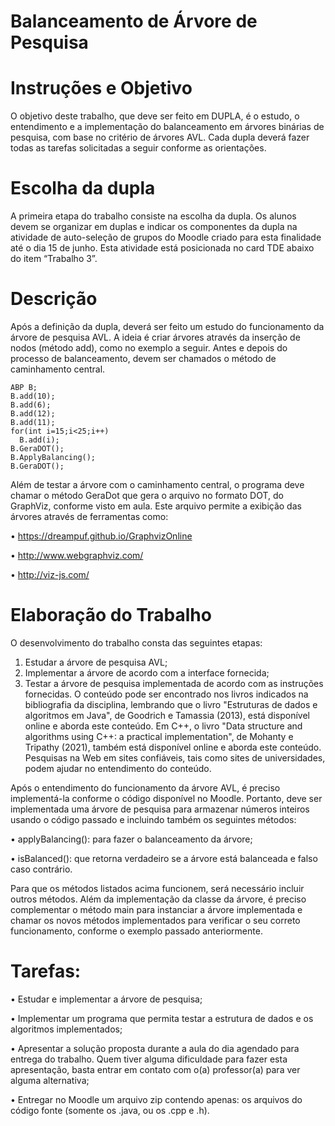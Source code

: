 # Balanceamento de Árvore de Pesquisa

# Instruções e Objetivo

O objetivo deste trabalho, que deve ser feito em DUPLA, é o estudo, o entendimento e a implementação do balanceamento em árvores binárias de pesquisa, com base no critério de árvores AVL. Cada dupla deverá fazer todas as tarefas solicitadas a seguir conforme as orientações.

# Escolha da dupla
A primeira etapa do trabalho consiste na escolha da dupla. Os alunos devem se organizar em duplas e indicar os componentes da dupla na atividade de auto-seleção de grupos do Moodle criado para esta finalidade até o dia 15 de junho. Esta atividade está posicionada no card TDE abaixo do item “Trabalho 3”.

# Descrição
Após a definição da dupla, deverá ser feito um estudo do funcionamento da árvore de pesquisa AVL. A ideia é criar árvores através da inserção de nodos (método add), como no exemplo a seguir. Antes e depois do processo de balanceamento, devem ser chamados o método de caminhamento central.
 ```
 ABP B;
 B.add(10);
 B.add(6);
 B.add(12);
 B.add(11);
 for(int i=15;i<25;i++)
   B.add(i);
 B.GeraDOT();
 B.ApplyBalancing();
 B.GeraDOT();
 ```
Além de testar a árvore com o caminhamento central, o programa deve chamar o método GeraDot que gera o arquivo no formato DOT, do GraphViz, conforme visto em aula. Este arquivo permite a exibição das árvores através de ferramentas como:

• https://dreampuf.github.io/GraphvizOnline

• http://www.webgraphviz.com/

• http://viz-js.com/

# Elaboração do Trabalho
O desenvolvimento do trabalho consta das seguintes etapas:
  1. Estudar a árvore de pesquisa AVL;
  2. Implementar a árvore de acordo com a interface fornecida;
  3. Testar a árvore de pesquisa implementada de acordo com as instruções fornecidas.
O conteúdo pode ser encontrado nos livros indicados na bibliografia da disciplina, lembrando que o livro "Estruturas de dados e algoritmos em Java", de Goodrich e Tamassia (2013), está disponível online e aborda este conteúdo. Em C++, o livro "Data structure and algorithms using C++: a practical implementation", de Mohanty e Tripathy (2021), também está disponível online e aborda este conteúdo. Pesquisas na Web em sites confiáveis, tais como sites de universidades, podem ajudar no entendimento do conteúdo.

Após o entendimento do funcionamento da árvore AVL, é preciso implementá-la conforme o código disponível no Moodle. Portanto, deve ser implementada uma árvore de pesquisa para armazenar números inteiros usando o código passado e incluindo também os seguintes métodos:
  
  • applyBalancing(): para fazer o balanceamento da árvore;
  
  • isBalanced(): que retorna verdadeiro se a árvore está balanceada e falso caso contrário.

Para que os métodos listados acima funcionem, será necessário incluir outros métodos. Além da implementação da classe da árvore, é preciso complementar o método main para instanciar a árvore implementada e chamar os novos métodos implementados para verificar o seu correto funcionamento, conforme o exemplo passado anteriormente.

# Tarefas:
  • Estudar e implementar a árvore de pesquisa;
  
  • Implementar um programa que permita testar a estrutura de dados e os algoritmos implementados;
  
  • Apresentar a solução proposta durante a aula do dia agendado para entrega do trabalho. Quem tiver alguma dificuldade para fazer esta apresentação, basta entrar em contato com o(a) professor(a) para ver alguma alternativa;
  
  • Entregar no Moodle um arquivo zip contendo apenas: os arquivos do código fonte (somente os .java, ou os .cpp e .h).

